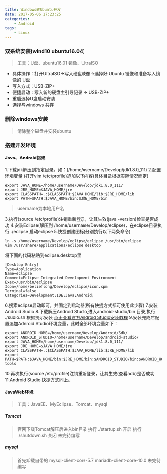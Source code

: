 ```yaml
---
title: Windows转Ubuntu开发
date: 2017-05-06 17:23:25
categories:
	- Android
tags:
	- Linux
---
```

### 双系统安装(wind10 ubuntu16.04)

> 工具：U盘、ubuntu16.01 镜像、UltraISO
- 具体操作：打开UltraISO->写入硬盘映像->选择好 Ubuntu 镜像和准备写入镜像的 U盘
- 写入方式：USB-ZIP+
- 便捷启动：写入新的硬盘主引导记录 -> USB-ZIP+
- 重启选择U盘启动安装
- 选择与windows 共存

<!-- more -->

### 删除windows安装
> 清除整个磁盘并安装ubuntu

### 搭建开发环境
#### Java、Android搭建

1.下载jdk解压到指定目录。如：(/home/username/Develop/jdk1.8.0_111)
2.配置环境变量 (打开vim /etc/profile)追加以下内容(具体目录根据实际情况而定)
```
export JAVA_HOME=/home/username/Develop/jdk1.8.0_111/
export JRE_HOME=$JAVA_HOME/jre
export CLASSPATH=.:$CLASSPATH:$JAVA_HOME/lib:$JRE_HOME/lib
export PATH=$PATH:$JAVA_HOME/bin:$JRE_HOME/bin
```
> username为本地用户名

3.执行(source /etc/profile)注销重新登录，让其生效(java -version)检查是否成功
4.安装Eclipse(解压到 /home/username/Develop/eclipse)，在eclipse目录执行 ./eclipse 启动eclipse
5.快捷创建图标(分别执行以下两条命令)
```
ln -s /home/username/Develop/eclipse/eclipse /usr/bin/eclipse
vim /usr/share/applications/eclipse.desktop
```
将下面的代码粘贴到eclipse.desktop里
```
[Desktop Entry]
Type=Application
Name=eclipse
Comment=Eclipse Integrated Development Environment
Exec=/usr/bin/eclipse
Icon=/home/belieflong/Develop/eclipse/icon.xpm
Terminal=false
Categories=Development;IDE;Java;Android;
```
6.搜索eclipse启动即可，并固定到启动器(所有快捷方式都可使用此步骤)
7.安装Android Sudio
8.下载解压Android Studio,进入android-studio/bin 目录,执行 ./sudio.sh 根据提示安装
[点击查看官方Android Studio安装教程](https://developer.android.com/studio/install.html) 
9.安装完成后配置追加Adnroid Studio环境变量，此时全部环境变量如下：
```
export ANDROID_HOME=/home/username/Develop/Android/Sdk/
export ANDROID_STUDIO=/home/username/Develop/android-studio/
export JAVA_HOME=/home/username/Develop/jdk1.8.0_111/
export JRE_HOME=$JAVA_HOME/jre
export CLASSPATH=.:$CLASSPATH:$JAVA_HOME/lib:$JRE_HOME/lib
export PATH=$PATH:$JAVA_HOME/bin:$JRE_HOME/bin:$ANDROID_STUDIO/bin:$ANDROID_HOME/tools:$ANDROID_HOME/platform-tools
```
10.再次执行(source /etc/profile)注销重新登录，让其生效(查看adb)是否成功
11.Android Studio 快捷方式同上。

#### JavaWeb环境

> 工具：JavaEE、MyEclipse、Tomcat、mysql

##### Tomcat
> 官网下载Tomcat解压后进入bin目录
执行 ./startup.sh 开启
执行 ./shutdown.sh 关闭
未完待编写

##### mysql
> 首先卸载自带的
mysql-client-core-5.7
mariadb-client-core-10.0
未完待编写